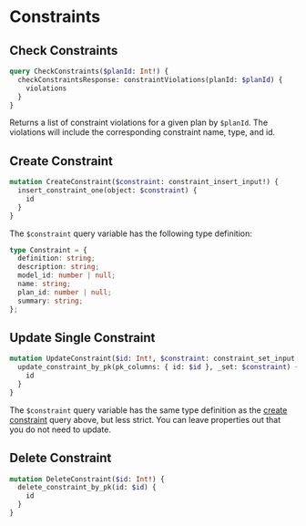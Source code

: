 # Constraints

## Check Constraints

```graphql
query CheckConstraints($planId: Int!) {
  checkConstraintsResponse: constraintViolations(planId: $planId) {
    violations 
  }
}
```

Returns a list of constraint violations for a given plan by `$planId`. The violations will include the corresponding constraint name, type, and id.

## Create Constraint

```graphql
mutation CreateConstraint($constraint: constraint_insert_input!) {
  insert_constraint_one(object: $constraint) {
    id
  }
}
```

The `$constraint` query variable has the following type definition:

```ts
type Constraint = {
  definition: string;
  description: string;
  model_id: number | null;
  name: string;
  plan_id: number | null;
  summary: string;
};
```

## Update Single Constraint

```graphql
mutation UpdateConstraint($id: Int!, $constraint: constraint_set_input!) {
  update_constraint_by_pk(pk_columns: { id: $id }, _set: $constraint) {
    id
  }
}
```

The `$constraint` query variable has the same type definition as the [create constraint](#create-constraint) query above, but less strict. You can leave properties out that you do not need to update.

## Delete Constraint

```graphql
mutation DeleteConstraint($id: Int!) {
  delete_constraint_by_pk(id: $id) {
    id
  }
}
```
